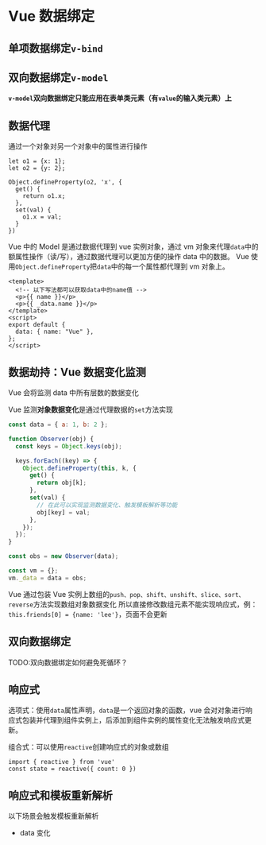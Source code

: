 # Vue 数据绑定

## 单项数据绑定`v-bind`

## 双向数据绑定`v-model`

**`v-model`双向数据绑定只能应用在表单类元素（有`value`的输入类元素）上**

## 数据代理

通过一个对象对另一个对象中的属性进行操作

```JS
let o1 = {x: 1};
let o2 = {y: 2};

Object.defineProperty(o2, 'x', {
  get() {
    return o1.x;
  },
  set(val) {
    o1.x = val;
  }
})
```

Vue 中的 Model 是通过数据代理到 vue 实例对象，通过 vm 对象来代理`data`中的额属性操作（读/写），通过数据代理可以更加方便的操作 data 中的数据。
Vue 使用`Object.defineProperty`把`data`中的每一个属性都代理到 vm 对象上。

```vue
<template>
  <!-- 以下写法都可以获取data中的name值 -->
  <p>{{ name }}</p>
  <p>{{ _data.name }}</p>
</template>
<script>
export default {
  data: { name: "Vue" },
};
</script>
```

## 数据劫持：Vue 数据变化监测

Vue 会将监测 data 中所有层数的数据变化

Vue 监测**对象数据变化**是通过代理数据的`set`方法实现

```js
const data = { a: 1, b: 2 };

function Observer(obj) {
  const keys = Object.keys(obj);

  keys.forEach((key) => {
    Object.defineProperty(this, k, {
      get() {
        return obj[k];
      },
      set(val) {
        // 在此可以实现监测数据变化、触发模板解析等功能
        obj[key] = val;
      },
    });
  });
}

const obs = new Observer(data);

const vm = {};
vm._data = data = obs;
```

Vue 通过包装 Vue 实例上数组的`push、pop、shift、unshift、slice、sort、reverse`方法实现数组对象数据变化
所以直接修改数组元素不能实现响应式，例：`this.friends[0] = {name: 'lee'}`，页面不会更新

## 双向数据绑定

TODO:双向数据绑定如何避免死循环？

## 响应式

选项式：使用`data`属性声明，`data`是一个返回对象的函数，vue 会对对象进行响应式包装并代理到组件实例上，后添加到组件实例的属性变化无法触发响应式更新。

组合式：可以使用`reactive`创建响应式的对象或数组

```JS
import { reactive } from 'vue'
const state = reactive({ count: 0 })
```

## 响应式和模板重新解析

以下场景会触发模板重新解析

- data 变化
